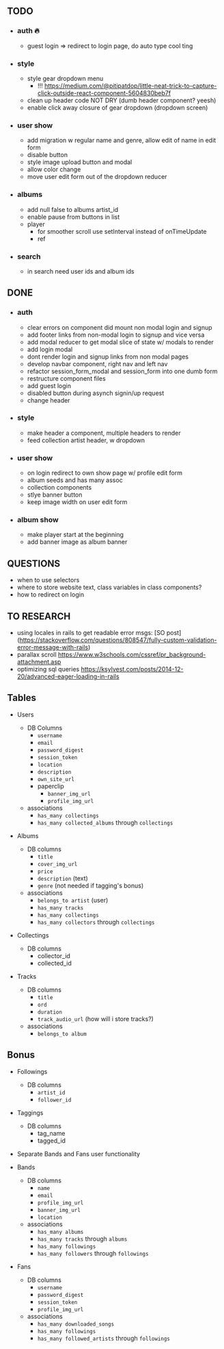 ## TODO
* ### auth :fire:
  * guest login => redirect to login page, do auto type cool ting

* ### style
  * style gear dropdown menu
    * !!! https://medium.com/@pitipatdop/little-neat-trick-to-capture-click-outside-react-component-5604830beb7f
  * clean up header code NOT DRY (dumb header component? yeesh)
  * enable click away closure of gear dropdown (dropdown screen)

* ### user show
  * add migration w regular name and genre, allow edit of name in edit form
  * disable button
  * style image upload button and modal
  * allow color change
  * move user edit form out of the dropdown reducer

* ### albums
  * add null false to albums artist_id
  * enable pause from buttons in list
  * player
    * for smoother scroll use setInterval instead of onTimeUpdate
    * ref

* ### search
  * in search need user ids and album ids

## DONE
* ### auth
  * clear errors on component did mount non modal login and signup
  * add footer links from non-modal login to signup and vice versa
  * add modal reducer to get modal slice of state w/ modals to render
  * add login modal
  * dont render login and signup links from non modal pages
  * develop navbar component, right nav and left nav
  * refactor session_form_modal and session_form into one dumb form
  * restructure component files
  * add guest login
  * disabled button during asynch signin/up request
  * change header

* ### style
  * make header a component, multiple headers to render
  * feed collection artist header, w dropdown

* ### user show
  * on login redirect to own show page w/ profile edit form
  * album seeds and has many assoc
  * collection components
  * stlye banner button
  * keep image width on user edit form

* ### album show
  * make player start at the beginning
  * add banner image as album banner

## QUESTIONS
* when to use selectors
* where to store website text, class variables in class components?
* how to redirect on login

## TO RESEARCH
* using locales in rails to get readable error msgs: [SO post] (https://stackoverflow.com/questions/808547/fully-custom-validation-error-message-with-rails)
* parallax scroll https://www.w3schools.com/cssref/pr_background-attachment.asp
* optimizing sql queries https://ksylvest.com/posts/2014-12-20/advanced-eager-loading-in-rails

## Tables
* Users
  * DB Columns
    * `username`
    * `email`
    * `password_digest`
    * `session_token`
    * `location`
    * `description`
    * `own_site_url`
    * paperclip
      * `banner_img_url`
      * `profile_img_url`
  * associations
    * `has_many collectings`
    * `has_many collected_albums` through `collectings`

* Albums
  * DB columns
    * `title`
    * `cover_img_url`
    * `price`
    * `description` (text)
    * `genre` (not needed if tagging's bonus)
  * associations
    * `belongs_to artist` (user)
    * `has_many tracks`
    * `has_many collectings`
    * `has_many collectors` through `collectings`

* Collectings
  * DB columns
    * collector_id
    * collected_id

* Tracks
   * DB columns
     * `title`
     * `ord`
     * `duration`
     * `track_audio_url` (how will i store tracks?)
   * associations
     * `belongs_to album`

## Bonus
* Followings
  * DB columns
    * `artist_id`
    * `follower_id`
* Taggings
  * DB columns
    * tag_name
    * tagged_id
* Separate Bands and Fans user functionality

* Bands
  * DB columns
    * `name`
    * `email`
    * `profile_img_url`
    * `banner_img_url`
    * `location`
  * associations
    * `has_many albums`
    * `has_many tracks` through `albums`
    * `has_many followings`
    * `has_many followers` through `followings`
* Fans
  * DB columns
    * `username`
    * `password_digest`
    * `session_token`
    * `profile_img_url`
  * associations
    * `has_many downloaded_songs`
    * `has_many followings`
    * `has_many followed_artists` through `followings`
